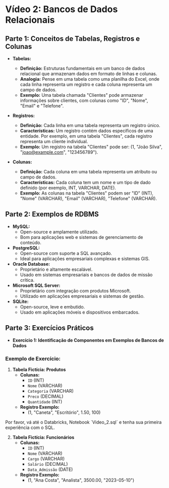# Vídeo 2: Bancos de Dados Relacionais

## Parte 1: Conceitos de Tabelas, Registros e Colunas
- **Tabelas:**
  - **Definição:** Estruturas fundamentais em um banco de dados relacional que armazenam dados em formato de linhas e colunas.
  - **Analogia:** Pense em uma tabela como uma planilha do Excel, onde cada linha representa um registro e cada coluna representa um campo de dados.
  - **Exemplo:** Uma tabela chamada "Clientes" pode armazenar informações sobre clientes, com colunas como "ID", "Nome", "Email" e "Telefone".

- **Registros:**
  - **Definição:** Cada linha em uma tabela representa um registro único.
  - **Características:** Um registro contém dados específicos de uma entidade. Por exemplo, em uma tabela "Clientes", cada registro representa um cliente individual.
  - **Exemplo:** Um registro na tabela "Clientes" pode ser: (1, "João Silva", "joao@example.com", "123456789").

- **Colunas:**
  - **Definição:** Cada coluna em uma tabela representa um atributo ou campo de dados.
  - **Características:** Cada coluna tem um nome e um tipo de dado definido (por exemplo, INT, VARCHAR, DATE).
  - **Exemplo:** As colunas na tabela "Clientes" podem ser "ID" (INT), "Nome" (VARCHAR), "Email" (VARCHAR), "Telefone" (VARCHAR).

## Parte 2: Exemplos de RDBMS
- **MySQL:**
  - Open-source e amplamente utilizado.
  - Bom para aplicações web e sistemas de gerenciamento de conteúdo.
- **PostgreSQL:**
  - Open-source com suporte a SQL avançado.
  - Ideal para aplicações empresariais complexas e sistemas GIS.
- **Oracle Database:**
  - Proprietário e altamente escalável.
  - Usado em sistemas empresariais e bancos de dados de missão crítica.
- **Microsoft SQL Server:**
  - Proprietário com integração com produtos Microsoft.
  - Utilizado em aplicações empresariais e sistemas de gestão.
- **SQLite:**
  - Open-source, leve e embutido.
  - Usado em aplicações móveis e dispositivos embarcados.

## Parte 3: Exercícios Práticos
- **Exercício 1: Identificação de Componentes em Exemplos de Bancos de Dados**

### Exemplo de Exercício:
1. **Tabela Fictícia: Produtos**
   - **Colunas:**
     - `ID` (INT)
     - `Nome` (VARCHAR)
     - `Categoria` (VARCHAR)
     - `Preco` (DECIMAL)
     - `Quantidade` (INT)
   - **Registro Exemplo:**
     - (1, "Caneta", "Escritório", 1.50, 100)
    
  Por favor, vá até o Databricks, Notebook ´Video_2.sql´ e tenha sua primeira experiência com o SQL.

2. **Tabela Fictícia: Funcionários**
   - **Colunas:**
     - `ID` (INT)
     - `Nome` (VARCHAR)
     - `Cargo` (VARCHAR)
     - `Salário` (DECIMAL)
     - `Data_Admissão` (DATE)
   - **Registro Exemplo:**
     - (1, "Ana Costa", "Analista", 3500.00, "2023-05-10")
